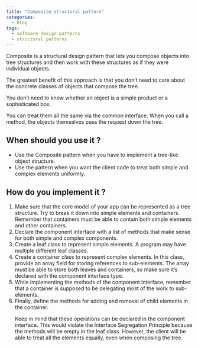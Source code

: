 ```yaml
---
title: "Composite structural pattern"
categories:
  - Blog
tags:
  - software design patterns
  - structural patterns
---
```


Composite is a structural design pattern that lets you compose objects into tree structures and then work with these structures as if they were individual objects.


The greatest benefit of this approach is that you don’t need to care about the concrete classes of objects that compose the tree.

You don’t need to know whether an object is a simple product or a sophisticated box. 
 
You can treat them all the same via the common interface. When you call a method, the objects themselves pass the request down the tree.

<h2>When should you use it ? </h2>

<ul>
<li> Use the Composite pattern when you have to implement a tree-like object structure.</li>

<li> Use the pattern when you want the client code to treat both simple and complex elements uniformly.</li>
</ul>

<h2> How do you implement it ? </h2>

<ol>

<li>Make sure that the core model of your app can be represented as a tree structure. Try to break it down into simple elements and containers. Remember that containers must be able to contain both simple elements and other containers.</li>

<li>Declare the component interface with a list of methods that make sense for both simple and complex components.</li>

<li>Create a leaf class to represent simple elements. A program may have multiple different leaf classes.</li>

<li>Create a container class to represent complex elements. In this class, provide an array field for storing references to sub-elements. The array must be able to store both leaves and containers, so make sure it’s declared with the component interface type.</li>

<li>While implementing the methods of the component interface, remember that a container is supposed to be delegating most of the work to sub-elements.</li>

<li>Finally, define the methods for adding and removal of child elements in the container.</li>

Keep in mind that these operations can be declared in the component interface. This would violate the Interface Segregation Principle because the methods will be empty in the leaf class. However, the client will be able to treat all the elements equally, even when composing the tree.




</ol>


